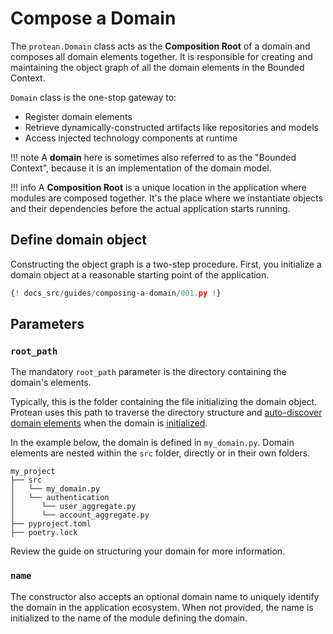 # Compose a Domain

The `protean.Domain` class acts as the **Composition Root** of a domain and 
composes all domain elements together. It is responsible for creating and
maintaining the object graph of all the domain elements in the Bounded Context.

`Domain` class is the one-stop gateway to:
- Register domain elements
- Retrieve dynamically-constructed artifacts like repositories and models
- Access injected technology components at runtime

!!! note
    A **domain** here is sometimes also referred to as the "Bounded Context",
    because it is an implementation of the domain model.

!!! info
    A **Composition Root** is a unique location in the application where modules
    are composed together. It's the place where we instantiate objects and
    their dependencies before the actual application starts running.

## Define domain object

Constructing the object graph is a two-step procedure. First, you initialize a
domain object at a reasonable starting point of the application.

```py hl_lines="3"
{! docs_src/guides/composing-a-domain/001.py !}
```

## Parameters

### **`root_path`**

The mandatory `root_path` parameter is the directory containing the domain's
elements.

Typically, this is the folder containing the file initializing the domain
object. Protean uses this path to traverse the directory structure
and [auto-discover domain elements](#auto-discover-domain-elements) when the
domain is [initialized](#initialize-the-domain).

In the example below, the domain is defined in `my_domain.py`. Domain elements
are nested within the `src` folder, directly or in their own folders. 

```shell
my_project
├── src
│   └── my_domain.py
│   └── authentication
│      └── user_aggregate.py
│      └── account_aggregate.py
├── pyproject.toml
├── poetry.lock
```

<!-- FIXME Create a "domain structuring" guide -->
Review the guide on structuring your domain for more information.

### **`name`**

The constructor also accepts an optional domain name to uniquely identify the
domain in the application ecosystem. When not provided, the name is initialized
to the name of the module defining the domain.

